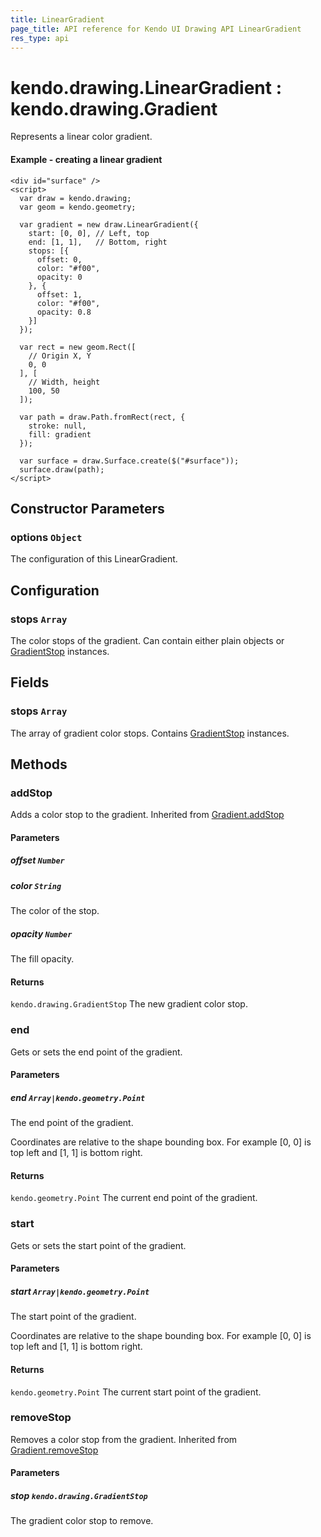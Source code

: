 ```yaml
---
title: LinearGradient
page_title: API reference for Kendo UI Drawing API LinearGradient
res_type: api
---
```


# kendo.drawing.LinearGradient : kendo.drawing.Gradient
Represents a linear color gradient.

#### Example - creating a linear gradient
    <div id="surface" />
    <script>
      var draw = kendo.drawing;
      var geom = kendo.geometry;

      var gradient = new draw.LinearGradient({
        start: [0, 0], // Left, top
        end: [1, 1],   // Bottom, right
        stops: [{
          offset: 0,
          color: "#f00",
          opacity: 0
        }, {
          offset: 1,
          color: "#f00",
          opacity: 0.8
        }]
      });

      var rect = new geom.Rect([
        // Origin X, Y
        0, 0
      ], [
        // Width, height
        100, 50
      ]);

      var path = draw.Path.fromRect(rect, {
        stroke: null,
        fill: gradient
      });

      var surface = draw.Surface.create($("#surface"));
      surface.draw(path);
    </script>

## Constructor Parameters

### options `Object`
The configuration of this LinearGradient.

## Configuration

### stops `Array`
The color stops of the gradient.
Can contain either plain objects or [GradientStop](gradient-stop) instances.

## Fields

### stops `Array`
The array of gradient color stops.
Contains [GradientStop](gradient-stop) instances.

## Methods

### addStop
Adds a color stop to the gradient.
Inherited from [Gradient.addStop](gradient#methods-addStop)

#### Parameters

##### offset `Number`

##### color `String`
The color of the stop.

##### opacity `Number`
The fill opacity.

#### Returns
`kendo.drawing.GradientStop` The new gradient color stop.


### end
Gets or sets the end point of the gradient.

#### Parameters

##### end `Array|kendo.geometry.Point`
The end point of the gradient.

Coordinates are relative to the shape bounding box.
For example [0, 0] is top left and [1, 1] is bottom right.

#### Returns
`kendo.geometry.Point` The current end point of the gradient.


### start
Gets or sets the start point of the gradient.

#### Parameters

##### start `Array|kendo.geometry.Point`
The start point of the gradient.

Coordinates are relative to the shape bounding box.
For example [0, 0] is top left and [1, 1] is bottom right.

#### Returns
`kendo.geometry.Point` The current start point of the gradient.


### removeStop
Removes a color stop from the gradient.
Inherited from [Gradient.removeStop](gradient#methods-removeStop)

#### Parameters

##### stop `kendo.drawing.GradientStop`
The gradient color stop to remove.

